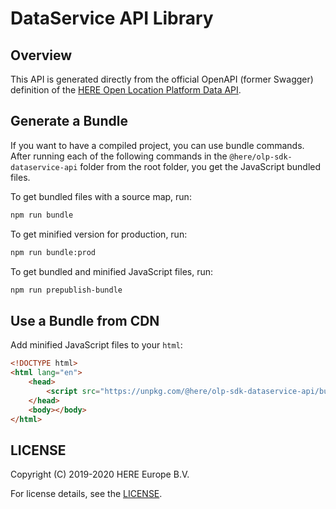 # DataService API Library

## Overview

This API is generated directly from the official OpenAPI (former Swagger) definition of the [HERE Open Location Platform Data API](https://developer.here.com/olp/documentation/data-api/data_dev_guide/index.html).

## Generate a Bundle

If you want to have a compiled project, you can use bundle commands. After running each of the following commands in the `@here/olp-sdk-dataservice-api` folder from the root folder, you get the JavaScript bundled files.

To get bundled files with a source map, run:

```sh
npm run bundle
```

To get minified version for production, run:

```sh
npm run bundle:prod
```

To get bundled and minified JavaScript files, run:

```sh
npm run prepublish-bundle
```

## Use a Bundle from CDN

Add minified JavaScript files to your `html`:

```html
<!DOCTYPE html>
<html lang="en">
    <head>
        <script src="https://unpkg.com/@here/olp-sdk-dataservice-api/bundle.umd.min.js"></script>
    </head>
    <body></body>
</html>
```

## LICENSE

Copyright (C) 2019-2020 HERE Europe B.V.

For license details, see the [LICENSE](LICENSE).
